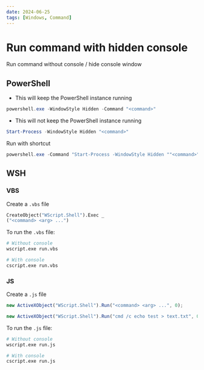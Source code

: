 ```yaml
---
date: 2024-06-25
tags: [Windows, Command]
---
```


# Run command with hidden console

Run command without console / hide console window

<!--truncate-->

## PowerShell

- This will keep the PowerShell instance running

```powershell
powershell.exe -WindowStyle Hidden -Command "<command>"
```

- This will not keep the PowerShell instance running

```powershell
Start-Process -WindowStyle Hidden "<command>"
```

Run with shortcut

```powershell
powershell.exe -Command "Start-Process -WindowStyle Hidden ""<command>"""
```

## WSH

### VBS

Create a `.vbs` file

```vb title="run.vbs"
CreateObject("WScript.Shell").Exec _
("<command> <arg> ...")
```

To run the `.vbs` file:

```sh
# Without console
wscript.exe run.vbs

# With console
cscript.exe run.vbs
```

### JS

Create a `.js` file

```js
new ActiveXObject("WScript.Shell").Run("<command> <arg> ...", 0);
```

```js title="run.js"
new ActiveXObject("WScript.Shell").Run("cmd /c echo test > text.txt", 0);
```

To run the `.js` file:

```sh
# Without console
wscript.exe run.js

# With console
cscript.exe run.js
```
